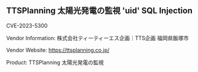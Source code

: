 ## TTSPlanning 太陽光発電の監視 'uid' SQL Injection

CVE-2023-5300

Vendor Information: 株式会社ティーティーエス企画｜TTS企画 福岡県飯塚市

Vendor Website: https://ttsplanning.co.jp/

Product: TTSPlanning 太陽光発電の監視
